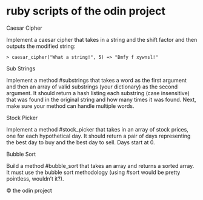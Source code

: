 # ruby scripts of the odin project

Caesar Cipher

Implement a caesar cipher that takes in a string and the shift factor and then outputs the modified string:

`> caesar_cipher("What a string!", 5)
  => "Bmfy f xywnsl!"`

Sub Strings

Implement a method #substrings that takes a word as the first argument and then an array of valid substrings (your dictionary) as the second argument. It should return a hash listing each substring (case insensitive) that was found in the original string and how many times it was found.
Next, make sure your method can handle multiple words.

Stock Picker

Implement a method #stock_picker that takes in an array of stock prices, one for each hypothetical day. It should return a pair of days representing the best day to buy and the best day to sell. Days start at 0.

Bubble Sort

Build a method #bubble_sort that takes an array and returns a sorted array. It must use the bubble sort methodology (using #sort would be pretty pointless, wouldn’t it?).

© the odin project
